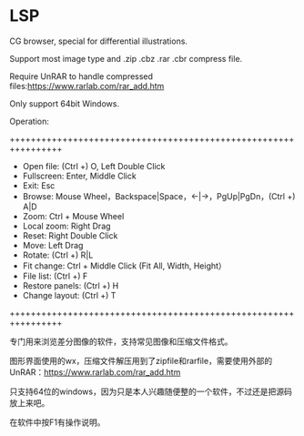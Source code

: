 # LSP
CG browser, special for differential illustrations.

Support most image type and .zip .cbz .rar .cbr compress file.

Require UnRAR to handle compressed files:https://www.rarlab.com/rar_add.htm

Only support 64bit Windows.

Operation:

++++++++++++++++++++++++++++++++++++++++++++++++++++++++++++++++

- Open file:      (Ctrl +) O, Left Double Click
- Fullscreen:     Enter, Middle Click
- Exit:           Esc
- Browse:         Mouse Wheel，Backspace|Space，←|→，PgUp|PgDn，(Ctrl +) A|D
- Zoom:           Ctrl + Mouse Wheel
- Local zoom:     Right Drag
- Reset:          Right Double Click
- Move:           Left Drag
- Rotate:         (Ctrl +) R|L
- Fit change:     Ctrl + Middle Click (Fit All, Width, Height）
- File list:      (Ctrl +) F
- Restore panels: (Ctrl +) H
- Change layout:  (Ctrl +) T

++++++++++++++++++++++++++++++++++++++++++++++++++++++++++++++++

专门用来浏览差分图像的软件，支持常见图像和压缩文件格式。

图形界面使用的wx，压缩文件解压用到了zipfile和rarfile，需要使用外部的UnRAR：https://www.rarlab.com/rar_add.htm

只支持64位的windows，因为只是本人兴趣随便整的一个软件，不过还是把源码放上来吧。

在软件中按F1有操作说明。
